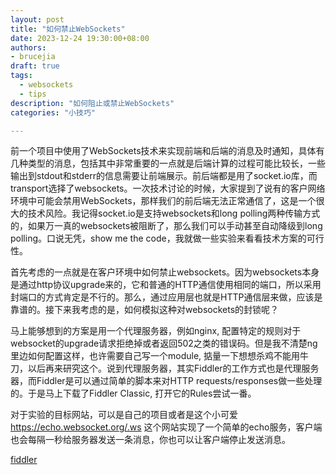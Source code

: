 ```yaml
---
layout: post
title: "如何禁止WebSockets"
date: 2023-12-24 19:30:00+08:00
authors:
- brucejia
draft: true
tags: 
  - websockets
  - tips
description: "如何阻止或禁止WebSockets"
categories: "小技巧"

---
```


前一个项目中使用了WebSockets技术来实现前端和后端的消息及时通知，具体有几种类型的消息，包括其中非常重要的一点就是后端计算的过程可能比较长，一些输出到stdout和stderr的信息需要让前端展示。前后端都是用了socket.io库，而transport选择了websockets。一次技术讨论的时候，大家提到了说有的客户网络环境中可能会禁用WebSockets，那样我们的前后端无法正常通信了，这是一个很大的技术风险。我记得socket.io是支持websockets和long polling两种传输方式的，如果万一真的websockets被阻断了，那么我们可以手动甚至自动降级到long polling。口说无凭，show me the code，我就做一些实验来看看技术方案的可行性。

首先考虑的一点就是在客户环境中如何禁止websockets。因为websockets本身是通过http协议upgrade来的，它和普通的HTTP通信使用相同的端口，所以采用封端口的方式肯定是不行的。那么，通过应用层也就是HTTP通信层来做，应该是靠谱的。接下来我考虑的是，如何模拟这种对websockets的封锁呢？

马上能够想到的方案是用一个代理服务器，例如nginx, 配置特定的规则对于websocket的upgrade请求拒绝掉或者返回502之类的错误码。但是我不清楚ng里边如何配置这样，也许需要自己写一个module, 掂量一下想想杀鸡不能用牛刀，以后再来研究这个。说到代理服务器，其实Fiddler的工作方式也是代理服务器，而Fiddler是可以通过简单的脚本来对HTTP requests/responses做一些处理的。于是马上下载了Fiddler Classic, 打开它的Rules尝试一番。

对于实验的目标网站，可以是自己的项目或者是这个小可爱 https://echo.websocket.org/.ws 这个网站实现了一个简单的echo服务，客户端也会每隔一秒给服务器发送一条消息，你也可以让客户端停止发送消息。


[fiddler](fiddler-0.png?width=600px)
